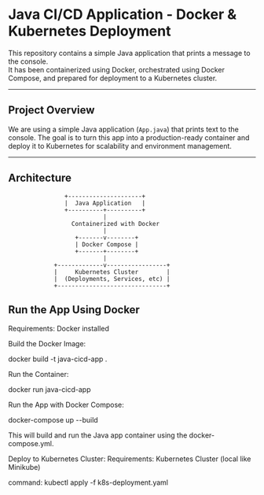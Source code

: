 # Java CI/CD Application - Docker & Kubernetes Deployment

This repository contains a simple Java application that prints a message to the console.  
It has been containerized using Docker, orchestrated using Docker Compose, and prepared for deployment to a Kubernetes cluster.

---

##  Project Overview

We are using a simple Java application (`App.java`) that prints text to the console. The goal is to turn this app into a production-ready container and deploy it to Kubernetes for scalability and environment management.

---

##  Architecture


                    +---------------------+
                    |  Java Application   |
                    +----------+----------+
                               |
                      Containerized with Docker
                               |
                       +-------v--------+
                       | Docker Compose |
                       +-------+--------+
                               |
                 +-------------v-----------------+
                 |     Kubernetes Cluster        |
                 |  (Deployments, Services, etc) |
                 +-------------------------------+

##  Run the App Using Docker
Requirements:
Docker installed

Build the Docker Image:

docker build -t java-cicd-app .

Run the Container:

docker run java-cicd-app

Run the App with Docker Compose:

docker-compose up --build

This will build and run the Java app container using the docker-compose.yml.

Deploy to Kubernetes Cluster:
Requirements:
Kubernetes Cluster (local like Minikube)

command:
kubectl apply -f k8s-deployment.yaml



